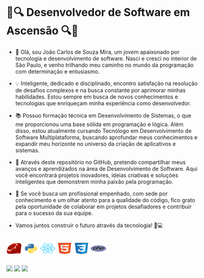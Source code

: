 <h1>🚀🔍 Desenvolvedor de Software em Ascensão 🔍🚀</h1>

- 👋 Olá, sou João Carlos de Souza Mira, um jovem apaixonado por tecnologia e desenvolvimento de software. Nasci e cresci no interior de São Paulo, e venho trilhando meu caminho no mundo da programação com determinação e entusiasmo.

- 💡 Inteligente, dedicado e disciplinado, encontro satisfação na resolução de desafios complexos e na busca constante por aprimorar minhas habilidades. Estou sempre em busca de novos conhecimentos e tecnologias que enriqueçam minha experiência como desenvolvedor.

- 📚 Possuo formação técnica em Desenvolvimento de Sistemas, o que me proporcionou uma base sólida em programação e lógica. Além disso, estou atualmente cursando Tecnólogo em Desenvolvimento de Software Multiplataforma, buscando aprofundar meus conhecimentos e expandir meu horizonte no universo da criação de aplicativos e sistemas.

- 🚀 Através deste repositório no GitHub, pretendo compartilhar meus avanços e aprendizados na área de Desenvolvimento de Software. Aqui você encontrará projetos inovadores, ideias criativas e soluções inteligentes que demonstrem minha paixão pela programação.

- 🤝 Se você busca um profissional empenhado, com sede por conhecimento e um olhar atento para a qualidade do código, fico grato pela oportunidade de colaborar em projetos desafiadores e contribuir para o sucesso da sua equipe.

- Vamos juntos construir o futuro através da tecnologia! 🚀💻

<div style="display: inline_block"><br>
  <img align="center" alt="Ruby" height="30" width="40" src="https://raw.githubusercontent.com/devicons/devicon/master/icons/ruby/ruby-original.svg">
  <img align="center" alt="Python" height="30" width="40" src="https://raw.githubusercontent.com/devicons/devicon/master/icons/python/python-original.svg">
  <img align="center" alt="React" height="30" width="40" src="https://raw.githubusercontent.com/devicons/devicon/master/icons/react/react-original.svg">
  <img align="center" alt="HTML" height="30" width="40" src="https://raw.githubusercontent.com/devicons/devicon/master/icons/html5/html5-original.svg">
  <img align="center" alt="CSS" height="30" width="40" src="https://raw.githubusercontent.com/devicons/devicon/master/icons/css3/css3-original.svg">
  <img align="center" alt="PHP" height="30" width="40" src="https://raw.githubusercontent.com/devicons/devicon/master/icons/php/php-original.svg">
</div>

##

<div> 
  <a href="https://instagram.com/" target="_blank"><img src="https://img.shields.io/badge/-Instagram-%23E4405F?style=for-the-badge&logo=instagram&logoColor=white" target="_blank"></a>
  <a href = "mailto:"><img src="https://img.shields.io/badge/-Gmail-%23333?style=for-the-badge&logo=gmail&logoColor=white" target="_blank"></a>
  <a href="https://www.linkedin.com/" target="_blank"><img src="https://img.shields.io/badge/-LinkedIn-%230077B5?style=for-the-badge&logo=linkedin&logoColor=white" target="_blank"></a> 
</div>
